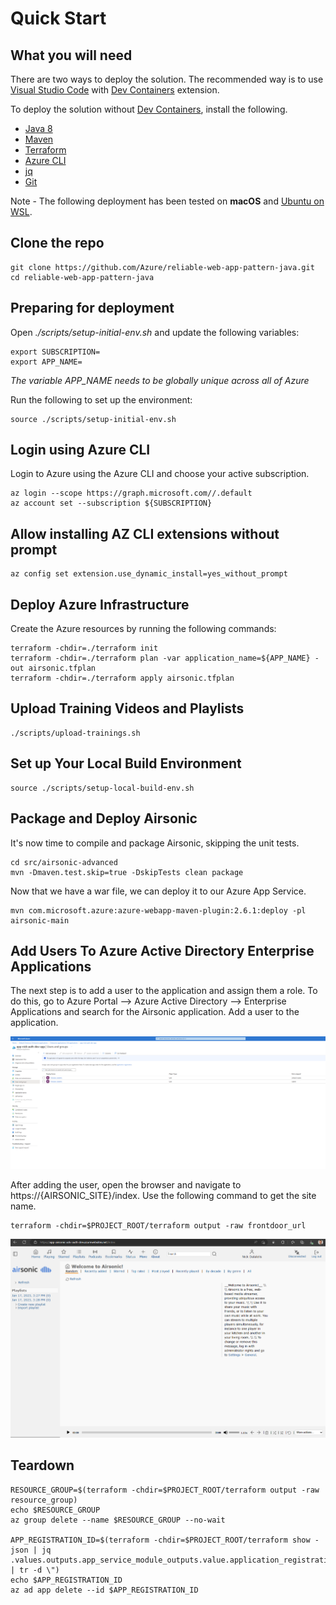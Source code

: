 # Quick Start

##  What you will need

There are two ways to deploy the solution. The recommended way is to use [Visual Studio Code](https://code.visualstudio.com/) with [Dev Containers](https://marketplace.visualstudio.com/items?itemName=ms-vscode-remote.remote-containers) extension.

To deploy the solution without [Dev Containers](https://marketplace.visualstudio.com/items?itemName=ms-vscode-remote.remote-containers), install the following.

- [Java 8](https://openjdk.org/install/)
- [Maven](https://maven.apache.org/install.html)
- [Terraform](https://www.terraform.io/)
- [Azure CLI](https://aka.ms/nubesgen-install-az-cli)
- [jq](https://stedolan.github.io/jq/download/)
- [Git](https://git-scm.com/)

Note - The following deployment has been tested on **macOS** and [Ubuntu on WSL](https://ubuntu.com/wsl).

## Clone the repo

```shell
git clone https://github.com/Azure/reliable-web-app-pattern-java.git
cd reliable-web-app-pattern-java
```

## Preparing for deployment

Open *./scripts/setup-initial-env.sh* and update the following variables:

```shell
export SUBSCRIPTION=
export APP_NAME=
```

*The variable APP_NAME needs to be globally unique across all of Azure* 

Run the following to set up the environment:

```shell
source ./scripts/setup-initial-env.sh
```

## Login using Azure CLI

Login to Azure using the Azure CLI and choose your active subscription. 

```shell
az login --scope https://graph.microsoft.com//.default
az account set --subscription ${SUBSCRIPTION}
```

## Allow installing AZ CLI extensions without prompt

```shell
az config set extension.use_dynamic_install=yes_without_prompt
```

## Deploy Azure Infrastructure

Create the Azure resources by running the following commands:

```shell
terraform -chdir=./terraform init
terraform -chdir=./terraform plan -var application_name=${APP_NAME} -out airsonic.tfplan
terraform -chdir=./terraform apply airsonic.tfplan
```

## Upload Training Videos and Playlists

```shell
./scripts/upload-trainings.sh
```

## Set up Your Local Build Environment

```shell
source ./scripts/setup-local-build-env.sh
```

## Package and Deploy Airsonic

It's now time to compile and package Airsonic, skipping the unit tests. 

```shell
cd src/airsonic-advanced
mvn -Dmaven.test.skip=true -DskipTests clean package
```

Now that we have a war file, we can deploy it to our Azure App Service.

```shell
mvn com.microsoft.azure:azure-webapp-maven-plugin:2.6.1:deploy -pl airsonic-main
```

## Add Users To Azure Active Directory Enterprise Applications

The next step is to add a user to the application and assign them a role. To do this, go to Azure Portal --> Azure Active Directory --> Enterprise Applications and search for the Airsonic application. Add a user to the application.

![Aisonic Azure Active Directory Enterprise Applications](assets/AAD-Enterprise-Application.png)

After adding the user, open the browser and navigate to https://{AIRSONIC_SITE}/index. Use the following command to get the site name.

```shell
terraform -chdir=$PROJECT_ROOT/terraform output -raw frontdoor_url
```

![Aisonic AAD](assets/airsonic-aad.png)

## Teardown

```shell
RESOURCE_GROUP=$(terraform -chdir=$PROJECT_ROOT/terraform output -raw resource_group)
echo $RESOURCE_GROUP
az group delete --name $RESOURCE_GROUP --no-wait

APP_REGISTRATION_ID=$(terraform -chdir=$PROJECT_ROOT/terraform show -json | jq .values.outputs.app_service_module_outputs.value.application_registration_id | tr -d \")
echo $APP_REGISTRATION_ID
az ad app delete --id $APP_REGISTRATION_ID
```
